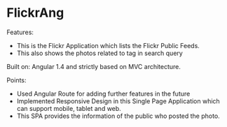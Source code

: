 # FlickrAng
Features:
 - This is the Flickr Application which lists the Flickr Public Feeds.
 - This also shows the photos related to tag in search query
 
Built on:
   Angular 1.4 and strictly based on MVC architecture.

Points:
 - Used Angular Route for adding further features in the future
 - Implemented Responsive Design in this Single Page Application which can support mobile, tablet and web.
 - This SPA provides the information of the public who posted the photo.
